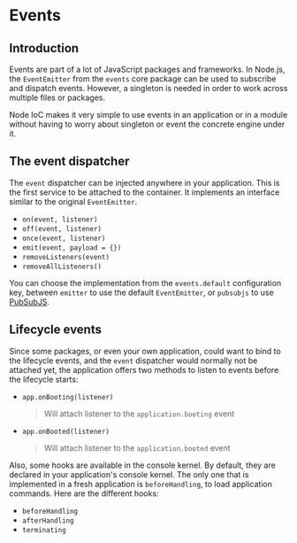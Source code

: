 # Events

## Introduction

Events are part of a lot of JavaScript packages and frameworks.
In Node.js, the `EventEmitter` from the `events` core package can be used to subscribe and dispatch events.
However, a singleton is needed in order to work across multiple files or packages.

Node IoC makes it very simple to use events in an application or in a module without having to worry about singleton or event the concrete engine under it.



## The event dispatcher

The `event` dispatcher can be injected anywhere in your application.
This is the first service to be attached to the container.
It implements an interface similar to the original `EventEmitter`.

 - `on(event, listener)`
 - `off(event, listener)`
 - `once(event, listener)`
 - `emit(event, payload = {})`
 - `removeListeners(event)`
 - `removeAllListeners()`

You can choose the implementation from the `events.default` configuration key, between `emitter` to use the default `EventEmitter`, or `pubsubjs` to use [PubSubJS](https://github.com/mroderick/PubSubJS).



## Lifecycle events

Since some packages, or even your own application, could want to bind to the lifecycle events, and the `event` dispatcher would normally not be attached yet, the application offers two methods to listen to events before the lifecycle starts:

 - `app.onBooting(listener)`
    > Will attach listener to the `application.booting` event


 - `app.onBooted(listener)`
    > Will attach listener to the `application.booted` event

Also, some hooks are available in the console kernel.
By default, they are declared in your application's console kernel.
The only one that is implemented in a fresh application is `beforeHandling`, to load application commands.
Here are the different hooks: 

 - `beforeHandling`
 - `afterHandling`
 - `terminating`
